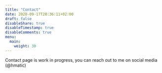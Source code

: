 ```yaml
---
title: "Contact"
date: 2020-09-17T20:36:11+02:00
draft: false
disableShare: true
disableTimestamp: true
disableComments: true
menu:
  main:
    weight: 30
---
```


Contact page is work in progress, you can reach out to me on social media (@hmatic)

